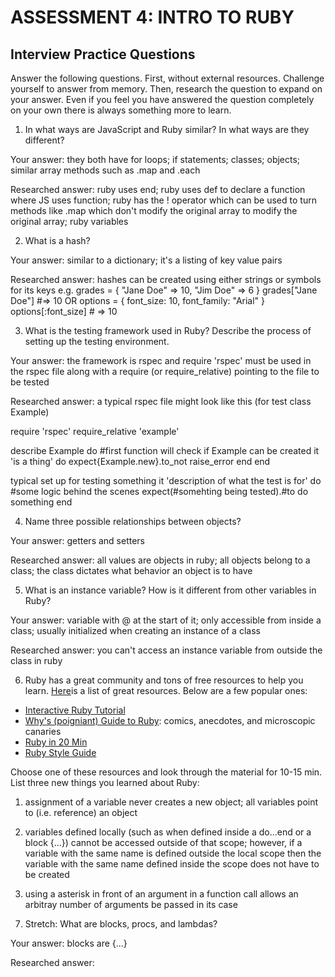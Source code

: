 # ASSESSMENT 4: INTRO TO RUBY
## Interview Practice Questions

Answer the following questions. First, without external resources. Challenge yourself to answer from memory. Then, research the question to expand on your answer. Even if you feel you have answered the question completely on your own there is always something more to learn.   

1. In what ways are JavaScript and Ruby similar? In what ways are they different?

  Your answer: they both have for loops; if statements; classes; objects; similar array methods such as .map and .each

  Researched answer: ruby uses end; ruby uses def to declare a function where JS uses function; ruby has the ! operator which can be used to turn methods like .map which don't modify the original array to modify the original array; ruby variables 



2. What is a hash?

  Your answer: similar to a dictionary; it's a listing of key value pairs

  Researched answer: hashes can be created using either strings or symbols for its keys e.g.
  grades = { "Jane Doe" => 10, "Jim Doe" => 6 }
  grades["Jane Doe"] #=> 10
  OR
  options = { font_size: 10, font_family: "Arial" }
  options[:font_size]  # => 10





3. What is the testing framework used in Ruby? Describe the process of setting up the testing environment.

  Your answer: the framework is rspec and require 'rspec' must be used in the rspec file along with a require (or require_relative) pointing to the file to be tested

  Researched answer: a typical rspec file might look like this (for test class Example)

  require 'rspec'
  require_relative 'example'
  
  describe Example do
    #first function will check if Example can be created
    it 'is a thing' do
      expect{Example.new}.to_not raise_error
    end
  end

  typical set up for testing something
  it 'description of what the test is for' do
    #some logic behind the scenes
    expect(#somehting being tested).#to do something
  end


4. Name three possible relationships between objects?

  Your answer: getters and setters

  Researched answer: all values are objects in ruby; all objects belong to a class; the class dictates what behavior an object is to have



5. What is an instance variable? How is it different from other variables in Ruby?

  Your answer: variable with @ at the start of it; only accessible from inside a class; usually initialized when creating an instance of a class

  Researched answer: you can't access an instance variable from outside the class in ruby



6. Ruby has a great community and tons of free resources to help you learn. [Here](https://www.ruby-lang.org/en/documentation/)is a list of great resources. Below are a few popular ones:
- [Interactive Ruby Tutorial](http://tryruby.org/levels/1/challenges/0)
- [Why's (poigniant) Guide to Ruby](http://poignant.guide/book/chapter-1.html): comics, anecdotes, and microscopic canaries
- [Ruby in 20 Min](https://www.ruby-lang.org/en/documentation/quickstart/)
- [Ruby Style Guide](https://rubystyle.guide/)

Choose one of these resources and look through the material for 10-15 min. List three new things you learned about Ruby:

1) assignment of a variable never creates a new object; all variables point to (i.e. reference) an object

2) variables defined locally (such as when defined inside a do...end or a block {...}) cannot be accessed outside of that scope; however, if a variable with the same name is defined outside the local scope then the variable with the same name defined inside the scope does not have to be created

3) using a asterisk in front of an argument in a function call allows an arbitray number of arguments be passed in its case


7. Stretch: What are blocks, procs, and lambdas?

  Your answer: blocks are {...}

  Researched answer:
